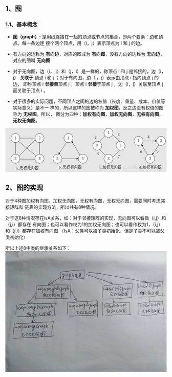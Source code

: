 ## 1、图
### 1.1、基本概念
* **图（graph）:** 是用线连接在一起的顶点或节点的集合，即两个要素：边和顶点。每一条边连
接个两个顶点，用（i，j）表示顶点为 i 和 j 的边。

* 有方向的边称为 **有向边**，对应的图成为 **有向图**，没有方向的边称为 **无向边**，
对应的图叫 **无向图**

* 对于无向图，边（i， j）和（j，i）是一样的，称顶点 i 和 j 是邻接的，边（i，j）
**关联于** 顶点 i 和 j ；对于有向图，边（i，j）表示由顶点 i 指向顶点 j 的边，
即称顶点 i **邻接至**顶点 j ，顶点 i **邻接于**顶点 j ，边（i，j）关联至顶点 j
而关联于顶点 i 。

* 对于很多的实际问题，不同顶点之间的边的权值（长度、重量、成本、价值等实际意义）是不一
样的，所以这样的图被称为 **加权图**，反之边没有权值的图称为 **无权图**。所以，
图分为四种：**加权有向图**，**加权无向图**，**无权有向图**，**无权无向图**。

![image](./image/20170723173045219.jpeg)

## 2、图的实现
对于4种图加权有向图，加权无向图，无权有向图，无权无向图，需要同时考虑邻接矩阵和
链表的实现方法，所以共有8种情况。

对于这8种情况存在isA关系，如：对于邻接矩阵的实现，无向图可以看做（i,j）和（j,i）都存在
有向图；也可以看作权为1的加权无向图；也可以看作权为1，（i,j）和（j,i）都存在加权有向图
（IsA：父类可以被子类初始化，但是子类不可以被父类初始化）


所以上述8中类的继承关系如下：
![image1](./image/webwxgetmsgimg)

